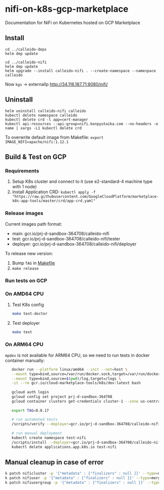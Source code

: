 # nifi-on-k8s-gcp-marketplace
Documentation for NiFi on Kubernetes hosted on GCP Marketplace


## Install
```shell
cd ../calleido-deps
helm dep update

cd ../calleido-nifi
helm dep update
helm upgrade --install calleido-nifi . --create-namespace --namespace calleido
```

Now `kgs` -> externalIp
http://34.116.187.71:8080/nifi/

## Uninstall

```shell
helm uninstall calleido-nifi calleido
kubectl delete namespace calleido
kubectl delete crd -l app=cert-manager
kubectl api-resources --api-group=nifi.konpyutaika.com --no-headers -o name | xargs -L1 kubectl delete crd
```
To overwrite default image from Makefile: `export IMAGE_NIFI=apache/nifi:1.12.1`

## Build & Test on GCP

### Requirements
1. Setup K8s cluster and connect to it (use e2-standard-4 machine type with 1 node)
2. Install Application CRD: `kubectl apply -f "https://raw.githubusercontent.com/GoogleCloudPlatform/marketplace-k8s-app-tools/master/crd/app-crd.yaml"`

### Release images

Current images path format:
- main: gcr.io/prj-d-sandbox-364708/calleido-nifi
- test: gcr.io/prj-d-sandbox-364708/calleido-nifi/tester
- deployer: gcr.io/prj-d-sandbox-364708/calleido-nifi/deployer

To release new version:
1. Bump `TAG` in [Makefile](Makefile)
2. `make release`

### Run tests on GCP

### On AMD64 CPU
1. Test K8s config
    ```bash
    make test-doctor
    ```
2. Test deployer
    ```bash
    make test
    ```

### On ARM64 CPU
`mpdev` is not available for ARM64 CPU, so we need to run tests in docker container manually:
```bash
   docker run --platform linux/amd64 --init --net=host \
   --mount type=bind,source=/var/run/docker.sock,target=/var/run/docker.sock,readonly \
   --mount type=bind,source=$(pwd)/log,target=/logs \
   -it --rm gcr.io/cloud-marketplace-tools/k8s/dev:latest bash
   
   gcloud auth login
   gcloud config set project prj-d-sandbox-364708
   gcloud container clusters get-credentials cluster-1 --zone us-central1-c --project prj-d-sandbox-364708
   
   export TAG=0.0.17
   
   # run automated tests
   /scripts/verify --deployer=gcr.io/prj-d-sandbox-364708/calleido-nifi/deployer:${TAG}
   
   # run manual deployment
   kubectl create namespace test-nifi
   /scripts/install --deployer=gcr.io/prj-d-sandbox-364708/calleido-nifi/deployer:${TAG} --parameters='{"name": "test-nifi", "namespace": "test-nifi", "ingress.enabled": true}'
   kubectl delete applications.app.k8s.io test-nifi
```

## Manual cleanup in case of error
```bash
k patch nificluster -p '{"metadata" : {"finalizers" : null }}' --type=merge calleido
k patch nifiuser -p '{"metadata" : {"finalizers" : null }}' --type=merge  calleido-controller
k patch nifiusergroup -p '{"metadata" : {"finalizers" : null }}' --type=merge calleido.managed-admins
```
